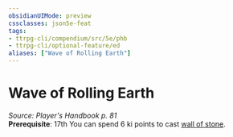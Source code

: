 ```yaml
---
obsidianUIMode: preview
cssclasses: json5e-feat
tags:
- ttrpg-cli/compendium/src/5e/phb
- ttrpg-cli/optional-feature/ed
aliases: ["Wave of Rolling Earth"]
---
```

# Wave of Rolling Earth
*Source: Player's Handbook p. 81*  
**Prerequisite**: 17th
You can spend 6 ki points to cast [wall of stone](Misc%20Files/CLI/compendium/spells/wall-of-stone-xphb.md).